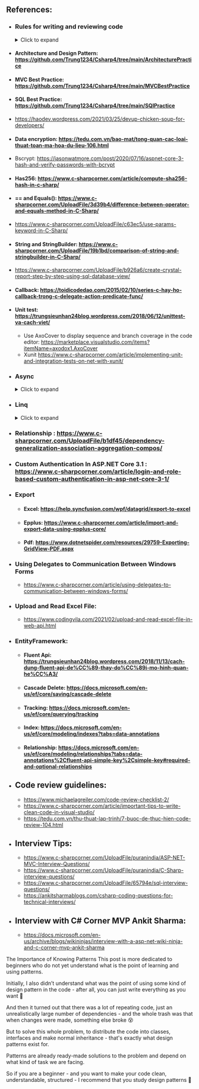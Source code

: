  ## References: 
 - ### Rules for writing and reviewing code
   <details>
    <summary>Click to expand</summary>

   -  #### Rule 1: Does that code fulfill  requirements    
   -  #### Rule 2: Formatting is king
   -  #### Rule 3: Don't Repeat Yourself => generalize by abstract class, interface, generic, method
   -  #### Rule 4: Follow the Coding convention
   -  #### Rule 5: Be Consistent with source code (có tính thống nhất)
   -  #### Rule 6: Does Code run fast (For example use Eager loading to load related entities )
   -  #### Rule 7: Avoid Security Pitfalls (SQL Injection, cross-site scripting)
   -  #### Rule 8: Use Efficient Data Structures and Algorithms
   -  #### Rule 9: Comment and Document
   -  #### Rule 10: Check for Errors and Respond to Them
   -  #### Rule 11: Create meaningful names
   -  #### Rule 12: Avoid Deep Nesting
   -  #### Rule 13: Use ternary operator instead of If else
   -  #### Rule 14: Do not hard code (Avoid Magic Number-> use Constants and Enum) https://stackoverflow.com/questions/47882/what-is-a-magic-number-and-why-is-it-bad)
   -  #### Rule 15: Follow SOLID Principles
   -  References: 
      -  ### https://www.informit.com/articles/article.aspx?p=2223710
      -  ### https://docs.microsoft.com/en-us/dotnet/csharp/fundamentals/coding-style/coding-conventions
      -  ### https://code.tutsplus.com/tutorials/top-15-best-practices-for-writing-super-readable-code--net-8118
  </details>  
  
  -  #### Architecture and Design Pattern: https://github.com/Trung1234/Csharp4/tree/main/ArchitecturePractice
  -  #### MVC Best Practice: https://github.com/Trung1234/Csharp4/tree/main/MVCBestPractice
  -  #### SQL Best Practice: https://github.com/Trung1234/Csharp4/tree/main/SQlPractice
  -  https://haodev.wordpress.com/2021/03/25/devup-chicken-soup-for-developers/
  -  #### Data encryption: https://tedu.com.vn/bao-mat/tong-quan-cac-loai-thuat-toan-ma-hoa-du-lieu-106.html
  -  Bscrypt: https://jasonwatmore.com/post/2020/07/16/aspnet-core-3-hash-and-verify-passwords-with-bcrypt
  -  #### Has256: https://www.c-sharpcorner.com/article/compute-sha256-hash-in-c-sharp/
  -  ####  == and Equals(): https://www.c-sharpcorner.com/UploadFile/3d39b4/difference-between-operator-and-equals-method-in-C-Sharp/
  -  https://www.c-sharpcorner.com/UploadFile/c63ec5/use-params-keyword-in-C-Sharp/
  -  #### String and StringBuilder: https://www.c-sharpcorner.com/UploadFile/19b1bd/comparison-of-string-and-stringbuilder-in-C-Sharp/
  -  https://www.c-sharpcorner.com/UploadFile/b926a6/create-crystal-report-step-by-step-using-sql-database-view/ 
  -  #### Callback: https://toidicodedao.com/2015/02/10/series-c-hay-ho-callback-trong-c-delegate-action-predicate-func/
-  #### Unit test: https://trungsieunhan24blog.wordpress.com/2018/06/12/unittest-va-cach-viet/
      - Use AxoCover to display sequence and branch coverage in the code editor: https://marketplace.visualstudio.com/items?itemName=axodox1.AxoCover
      - Xunit https://www.c-sharpcorner.com/article/implementing-unit-and-integration-tests-on-net-with-xunit/
- ### Async
  <details>
    <summary>Click to expand</summary>
 
   -  #### Task: https://www.c-sharpcorner.com/UploadFile/dacca2/asynchronous-programming-in-C-Sharp-5-0-part-3-understand-task/
   -  https://docs.microsoft.com/en-us/dotnet/csharp/programming-guide/concepts/async/
  </details>
  
- ### Linq
  <details>
    <summary>Click to expand</summary>
 
   -  https://www.c-sharpcorner.com/UploadFile/a20beb/ienumerable-vs-iqueryable-in-linq/k/
   -  https://trungsieunhan24blog.wordpress.com/2018/10/30/3-loa%cc%a3i-excution-trong-linq/
   -  https://tedu.com.vn/lap-trinh-c/su-khac-nhau-giua-ienumerable-va-iqueryable-35.html
   -  #### Earger loading: https://tedu.com.vn/lap-trinh-aspnet/tim-hieu-ve-lazyloading-va-earger-loading-trong-entity-framework-120.html
   -  #### Left join: https://www.c-sharpcorner.com/blogs/working-with-left-outer-join-using-lambda-and-linq
  </details>

-  ### 	Relationship : https://www.c-sharpcorner.com/UploadFile/b1df45/dependency-generalization-association-aggregation-compos/
-  ### 	Custom Authentication In ASP.NET Core 3.1 : https://www.c-sharpcorner.com/article/login-and-role-based-custom-authentication-in-asp-net-core-3-1/
-  ### 	Export
   -  #### Excel: https://help.syncfusion.com/wpf/datagrid/export-to-excel
   -  #### Epplus: https://www.c-sharpcorner.com/article/import-and-export-data-using-epplus-core/
   -  #### Pdf: https://www.dotnetspider.com/resources/29759-Exporting-GridView-PDF.aspx
-  ### 	Using Delegates to Communication Between Windows Forms  
   -  https://www.c-sharpcorner.com/article/using-delegates-to-communication-between-windows-forms/
-  ### Upload and Read Excel File:  
   -  https://www.codingvila.com/2021/02/upload-and-read-excel-file-in-web-api.html
-  ### EntityFramework:  
   -  #### Fluent Api: https://trungsieunhan24blog.wordpress.com/2018/11/13/cach-dung-fluent-api-de%CC%89-thay-do%CC%89i-mo-hinh-quan-he%CC%A3/
   -  #### Cascade Delete: https://docs.microsoft.com/en-us/ef/core/saving/cascade-delete
   -  #### Tracking:  https://docs.microsoft.com/en-us/ef/core/querying/tracking
   -  #### Index: https://docs.microsoft.com/en-us/ef/core/modeling/indexes?tabs=data-annotations
   -  #### Relationship: https://docs.microsoft.com/en-us/ef/core/modeling/relationships?tabs=data-annotations%2Cfluent-api-simple-key%2Csimple-key#required-and-optional-relationships
- ## Code review guidelines:
  - https://www.michaelagreiler.com/code-review-checklist-2/
  - https://www.c-sharpcorner.com/article/important-tips-to-write-clean-code-in-visual-studio/
  - https://tedu.com.vn/thu-thuat-lap-trinh/7-buoc-de-thuc-hien-code-review-104.html
- ## Interview Tips:   
  - https://www.c-sharpcorner.com/UploadFile/puranindia/ASP-NET-MVC-Interview-Questions/
  - https://www.c-sharpcorner.com/UploadFile/puranindia/C-Sharp-interview-questions/
  - https://www.c-sharpcorner.com/UploadFile/65794e/sql-interview-questions/
  - https://ankitsharmablogs.com/csharp-coding-questions-for-technical-interviews/
- ## Interview with C# Corner MVP Ankit Sharma:
  - https://docs.microsoft.com/en-us/archive/blogs/wikininjas/interview-with-a-asp-net-wiki-ninja-and-c-corner-mvp-ankit-sharma


The Importance of Knowing Patterns
This post is more dedicated to beginners who do not yet understand what is the point of learning and using patterns.

Initially, I also didn’t understand what was the point of using some kind of design pattern in the code - after all, you can just write everything as you want 🤪

And then it turned out that there was a lot of repeating code, just an unrealistically large number of dependencies - and the whole trash was that when changes were made, something else broke 😵

 But to solve this whole problem, to distribute the code into classes, interfaces and make normal inheritance - that's exactly what design patterns exist for.

Patterns are already ready-made solutions to the problem and depend on what kind of task we are facing.

So if you are a beginner - and you want to make your code clean, understandable, structured - I recommend that you study design patterns 🤘

